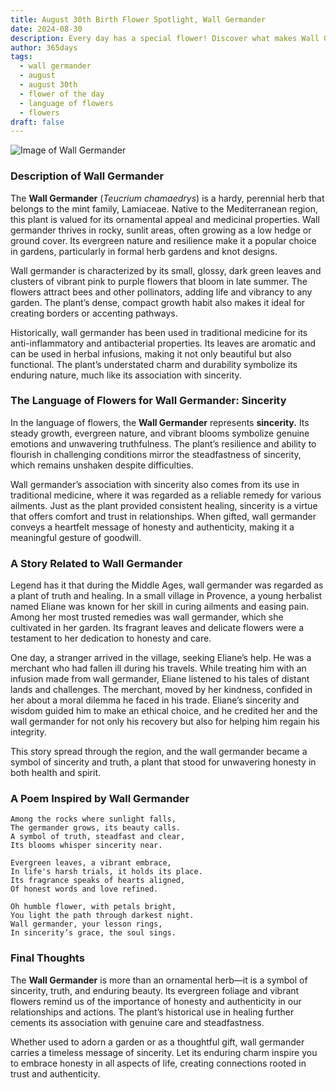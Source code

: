 ```yaml
---
title: August 30th Birth Flower Spotlight, Wall Germander
date: 2024-08-30
description: Every day has a special flower! Discover what makes Wall Germander unique as today’s birth flower and its symbolic meaning.
author: 365days
tags:
  - wall germander
  - august
  - august 30th
  - flower of the day
  - language of flowers
  - flowers
draft: false
---
```


![Image of Wall Germander](https://cdn.pixabay.com/photo/2020/08/12/12/16/teucrium-paradise-delight-5482517_640.jpg#center)


### Description of Wall Germander

The **Wall Germander** (_Teucrium chamaedrys_) is a hardy, perennial herb that belongs to the mint family, Lamiaceae. Native to the Mediterranean region, this plant is valued for its ornamental appeal and medicinal properties. Wall germander thrives in rocky, sunlit areas, often growing as a low hedge or ground cover. Its evergreen nature and resilience make it a popular choice in gardens, particularly in formal herb gardens and knot designs.

Wall germander is characterized by its small, glossy, dark green leaves and clusters of vibrant pink to purple flowers that bloom in late summer. The flowers attract bees and other pollinators, adding life and vibrancy to any garden. The plant’s dense, compact growth habit also makes it ideal for creating borders or accenting pathways.

Historically, wall germander has been used in traditional medicine for its anti-inflammatory and antibacterial properties. Its leaves are aromatic and can be used in herbal infusions, making it not only beautiful but also functional. The plant’s understated charm and durability symbolize its enduring nature, much like its association with sincerity.

### The Language of Flowers for Wall Germander: Sincerity

In the language of flowers, the **Wall Germander** represents **sincerity.** Its steady growth, evergreen nature, and vibrant blooms symbolize genuine emotions and unwavering truthfulness. The plant’s resilience and ability to flourish in challenging conditions mirror the steadfastness of sincerity, which remains unshaken despite difficulties.

Wall germander’s association with sincerity also comes from its use in traditional medicine, where it was regarded as a reliable remedy for various ailments. Just as the plant provided consistent healing, sincerity is a virtue that offers comfort and trust in relationships. When gifted, wall germander conveys a heartfelt message of honesty and authenticity, making it a meaningful gesture of goodwill.

### A Story Related to Wall Germander

Legend has it that during the Middle Ages, wall germander was regarded as a plant of truth and healing. In a small village in Provence, a young herbalist named Eliane was known for her skill in curing ailments and easing pain. Among her most trusted remedies was wall germander, which she cultivated in her garden. Its fragrant leaves and delicate flowers were a testament to her dedication to honesty and care.

One day, a stranger arrived in the village, seeking Eliane’s help. He was a merchant who had fallen ill during his travels. While treating him with an infusion made from wall germander, Eliane listened to his tales of distant lands and challenges. The merchant, moved by her kindness, confided in her about a moral dilemma he faced in his trade. Eliane’s sincerity and wisdom guided him to make an ethical choice, and he credited her and the wall germander for not only his recovery but also for helping him regain his integrity.

This story spread through the region, and the wall germander became a symbol of sincerity and truth, a plant that stood for unwavering honesty in both health and spirit.

### A Poem Inspired by Wall Germander

```
Among the rocks where sunlight falls,  
The germander grows, its beauty calls.  
A symbol of truth, steadfast and clear,  
Its blooms whisper sincerity near.  

Evergreen leaves, a vibrant embrace,  
In life's harsh trials, it holds its place.  
Its fragrance speaks of hearts aligned,  
Of honest words and love refined.  

Oh humble flower, with petals bright,  
You light the path through darkest night.  
Wall germander, your lesson rings,  
In sincerity’s grace, the soul sings.  
```

### Final Thoughts

The **Wall Germander** is more than an ornamental herb—it is a symbol of sincerity, truth, and enduring beauty. Its evergreen foliage and vibrant flowers remind us of the importance of honesty and authenticity in our relationships and actions. The plant’s historical use in healing further cements its association with genuine care and steadfastness.

Whether used to adorn a garden or as a thoughtful gift, wall germander carries a timeless message of sincerity. Let its enduring charm inspire you to embrace honesty in all aspects of life, creating connections rooted in trust and authenticity.




